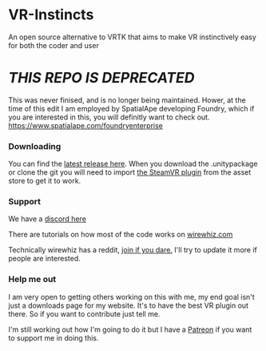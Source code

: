 # VR-Instincts
An open source alternative to VRTK that aims to make VR instinctively easy for both the coder and user

# *THIS REPO IS DEPRECATED* 
This was never finised, and is no longer being maintained. Hower, at the time of this edit I am employed by SpatialApe developing Foundry, which if you are interested in this, you will definitly want to check out. </br>
https://www.spatialape.com/foundryenterprise

### Downloading
You can find the [latest release here](https://github.com/WireWhiz/VR-Instincts/releases).
When you download the .unitypackage or clone the git you will need to import [the SteamVR plugin](https://assetstore.unity.com/packages/tools/integration/steamvr-plugin-32647?aid=1011l8xVZ) from the asset store to get it to work.

### Support
We have a [discord here](https://discord.gg/mycPJDu)

There are tutorials on how most of the code works on [wirewhiz.com](https://wirewhiz.com)

Technically wirewhiz has a reddit, [join if you dare.](https://www.reddit.com/r/WireWhizVR/) I'll try to update it more if people are interested.

### Help me out
I am very open to getting others working on this with me, my end goal isn't just a downloads page for my website. It's to have the best VR plugin out there. So if you want to contribute just tell me.

I'm still working out how I'm going to do it but I have a [Patreon](https://www.patreon.com/WireWhiz) if you want to support me in doing this.
